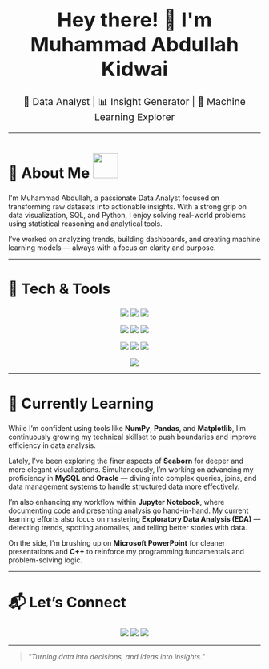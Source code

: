 <h1 align="center" style="font-size: 2.5rem;">Hey there! 👋 I'm Muhammad Abdullah Kidwai</h1>
<p align="center" style="font-size: 1.2rem;">
  🚀 Data Analyst | 📊 Insight Generator | 🤖 Machine Learning Explorer  
</p>

---

<h2 style="font-size: 1.8rem;">📌 About Me <img src="https://media.giphy.com/media/QssGEmpkyEOhBCb7e1/giphy.gif" width="50"/></h2>

I'm Muhammad Abdullah, a passionate Data Analyst focused on transforming raw datasets into actionable insights. With a strong grip on data visualization, SQL, and Python, I enjoy solving real-world problems using statistical reasoning and analytical tools.

I’ve worked on analyzing trends, building dashboards, and creating machine learning models — always with a focus on clarity and purpose.

---

<h2 style="font-size: 1.8rem;">🧠 Tech & Tools</h2>

<p align="center">
  <img src="https://img.shields.io/badge/NumPy-013243?style=for-the-badge&logo=numpy&logoColor=white"/>
  <img src="https://img.shields.io/badge/Pandas-150458?style=for-the-badge&logo=pandas&logoColor=white"/>
  <img src="https://img.shields.io/badge/Matplotlib-11557c?style=for-the-badge&logo=matplotlib&logoColor=white"/>
</p>
<p align="center">
  <img src="https://img.shields.io/badge/Seaborn-0E4C92?style=for-the-badge&logoColor=white"/>
  <img src="https://img.shields.io/badge/MySQL-00758F?style=for-the-badge&logo=mysql&logoColor=white"/>
  <img src="https://img.shields.io/badge/Oracle-F80000?style=for-the-badge&logo=oracle&logoColor=white"/>
</p>
<p align="center">
  <img src="https://img.shields.io/badge/Jupyter-F37626?style=for-the-badge&logo=jupyter&logoColor=white"/>
  <img src="https://img.shields.io/badge/PowerPoint-B7472A?style=for-the-badge&logo=microsoft-powerpoint&logoColor=white"/>
  <img src="https://img.shields.io/badge/C++-00599C?style=for-the-badge&logo=c%2B%2B&logoColor=white"/>
</p>
<p align="center">
  <img src="https://img.shields.io/badge/Exploratory%20Data%20Analysis-4CAF50?style=for-the-badge&logoColor=white"/>
</p>

---

<h2 style="font-size: 1.8rem;">🚧 Currently Learning</h2>

While I’m confident using tools like **NumPy**, **Pandas**, and **Matplotlib**, I’m continuously growing my technical skillset to push boundaries and improve efficiency in data analysis.

Lately, I've been exploring the finer aspects of **Seaborn** for deeper and more elegant visualizations. Simultaneously, I’m working on advancing my proficiency in **MySQL** and **Oracle** — diving into complex queries, joins, and data management systems to handle structured data more effectively.

I’m also enhancing my workflow within **Jupyter Notebook**, where documenting code and presenting analysis go hand-in-hand. My current learning efforts also focus on mastering **Exploratory Data Analysis (EDA)** — detecting trends, spotting anomalies, and telling better stories with data.

On the side, I’m brushing up on **Microsoft PowerPoint** for cleaner presentations and **C++** to reinforce my programming fundamentals and problem-solving logic.

---

<h2 style="font-size: 1.8rem;">📬 Let’s Connect</h2>

<p align="center">
  <a href="mailto:abdullahkidwai45@gmail.com"><img src="https://img.shields.io/badge/Gmail-D14836?style=for-the-badge&logo=gmail&logoColor=white"/></a>
  <a href="https://www.linkedin.com/in/muhammad-abdullah-kidwai-8977462a4"><img src="https://img.shields.io/badge/LinkedIn-0077B5?style=for-the-badge&logo=linkedin&logoColor=white"/></a>
  <a href="https://github.com/MuhammadAbdullahKidwai2005"><img src="https://img.shields.io/badge/GitHub-181717?style=for-the-badge&logo=github&logoColor=white"/></a>
</p>

---

> _"Turning data into decisions, and ideas into insights."_
